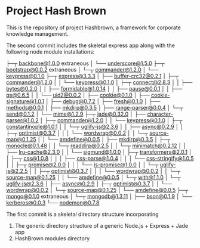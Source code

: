 Project Hash Brown
=========

This is the repository of project Hashbrown, a framework for corporate
knowledge management.

The second commit includes the skeletal express app along with the following node module installations:

├─┬ backbone@1.0.0 extraneous
│ └── underscore@1.5.0
├─┬ bootstrap@0.0.2 extraneous
│ └─┬ commander@1.2.0
│   └── keypress@0.1.0
├─┬ express@3.3.3
│ ├── buffer-crc32@0.2.1
│ ├─┬ commander@1.2.0
│ │ └── keypress@0.1.0
│ ├─┬ connect@2.8.3
│ │ ├── bytes@0.2.0
│ │ ├── formidable@1.0.14
│ │ ├── pause@0.0.1
│ │ ├── qs@0.6.5
│ │ └── uid2@0.0.2
│ ├── cookie@0.1.0
│ ├── cookie-signature@1.0.1
│ ├── debug@0.7.2
│ ├── fresh@0.1.0
│ ├── methods@0.0.1
│ ├── mkdirp@0.3.5
│ ├── range-parser@0.0.4
│ └─┬ send@0.1.2
│   └── mime@1.2.9
├─┬ jade@0.32.0
│ ├── character-parser@1.0.2
│ ├─┬ commander@1.2.0
│ │ └── keypress@0.1.0
│ ├─┬ constantinople@1.0.1
│ │ └─┬ uglify-js@2.3.6
│ │   ├── async@0.2.9
│ │   ├─┬ optimist@0.3.7
│ │   │ └── wordwrap@0.0.2
│ │   └─┬ source-map@0.1.25
│ │     └── amdefine@0.0.5
│ ├── mkdirp@0.3.5
│ ├─┬ monocle@0.1.48
│ │ └─┬ readdirp@0.2.5
│ │   └─┬ minimatch@0.2.12
│ │     ├── lru-cache@2.3.0
│ │     └── sigmund@1.0.0
│ ├─┬ transformers@2.0.1
│ │ ├─┬ css@1.0.8
│ │ │ ├── css-parse@1.0.4
│ │ │ └── css-stringify@1.0.5
│ │ ├─┬ promise@2.0.0
│ │ │ └── is-promise@1.0.0
│ │ └─┬ uglify-js@2.2.5
│ │   ├─┬ optimist@0.3.7
│ │   │ └── wordwrap@0.0.2
│ │   └─┬ source-map@0.1.25
│ │     └── amdefine@0.0.5
│ └─┬ with@1.1.0
│   └─┬ uglify-js@2.3.6
│     ├── async@0.2.9
│     ├─┬ optimist@0.3.7
│     │ └── wordwrap@0.0.2
│     └─┬ source-map@0.1.25
│       └── amdefine@0.0.5
├─┬ mongo@0.1.0 extraneous
│ └─┬ mongodb@1.3.11
│   ├── bson@0.1.9
│   └── kerberos@0.0.3
└── nodemon@0.7.8


The first commit is a skeletal directory structure incorporating
1. The generic directory structure of a generic Node.js + Express + Jade app
2. HashBrown modules directory

